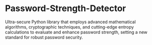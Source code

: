 # Password-Strength-Detector
Ultra-secure Python library that employs advanced mathematical algorithms, cryptographic techniques, and cutting-edge entropy calculations to evaluate and enhance password strength, setting a new standard for robust password security.
